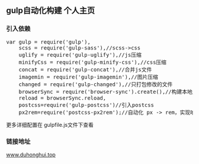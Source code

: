 ## gulp自动化构建 个人主页

### 引入依赖
<pre>
var gulp = require('gulp'),
    scss = require('gulp-sass'),//scss->css
    uglify = require('gulp-uglify'),//js压缩
    minifyCss = require('gulp-minify-css'),//css压缩
    concat = require('gulp-concat'),//合并js文件
    imagemin = require('gulp-imagemin'),//图片压缩
    changed = require('gulp-changed'),//只打包修改的文件
    browserSync = require('browser-sync').create(),//构建本地服务器实现保存实时修改显示
    reload = browserSync.reload,
    postcss=require('gulp-postcss')//引入postcss
    px2rem=require('postcss-px2rem');//自动化 px -> rem，实现响应式布局
</pre>
更多详细配置在 gulpfile.js文件下查看

### 链接地址
www.duhonghui.top


